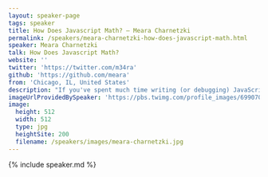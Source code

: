 ```yaml
---
layout: speaker-page
tags: speaker
title: How Does Javascript Math? – Meara Charnetzki
permalink: /speakers/meara-charnetzki-how-does-javascript-math.html
speaker: Meara Charnetzki
talk: How Does Javascript Math?
website: ''
twitter: 'https://twitter.com/m34ra'
github: 'https://github.com/meara'
from: 'Chicago, IL, United States'
description: "If you've spent much time writing (or debugging) JavaScript, you've probably come across some quirky behavior, especially in the strange and wonderful ways JavaScript handles math. How can we figure out why JavaScript behaves this way? To unravel the mystery of JavaScript addition, we will go on an empirically-structured adventure through the JavaScript web console, Mathmagic Land, and the ECMAScript Language Specification. With some help from Donald Duck, you will emerge with greater knowledge of mathematics in JavaScript, some new perspective on the methods behind the JavaScript madness, and the inspiration and tools to explore new mysteries in JavaScript yourself!"
imageUrlProvidedBySpeaker: 'https://pbs.twimg.com/profile_images/699070967281127424/hi03w1V6.jpg'
image:
  height: 512
  width: 512
  type: jpg
  heightSite: 200
  filename: /speakers/images/meara-charnetzki.jpg
---
```


{% include speaker.md %}
